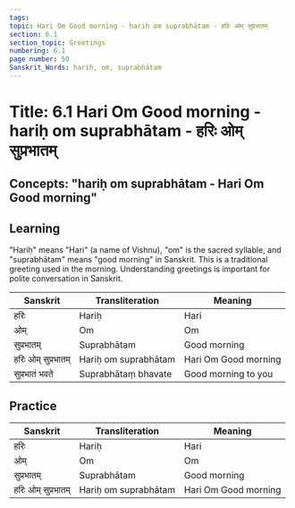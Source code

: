 ```yaml
---
tags:
topic: Hari Om Good morning - hariḥ om suprabhātam - हरिः ओम् सुप्रभातम्
section: 6.1
section_topic: Greetings
numbering: 6.1
page number: 50
Sanskrit_Words: hariḥ, om, suprabhātam
---
```

# Title: 6.1 Hari Om Good morning - hariḥ om suprabhātam - हरिः ओम् सुप्रभातम्
## Concepts: "hariḥ om suprabhātam - Hari Om Good morning"

## Learning
"Hariḥ" means "Hari" (a name of Vishnu), "om" is the sacred syllable, and "suprabhātam" means "good morning" in Sanskrit. This is a traditional greeting used in the morning. Understanding greetings is important for polite conversation in Sanskrit.

| Sanskrit           | Transliteration      | Meaning                          |
| ------------------ | -------------------- | -------------------------------- |
| हरिः               | Hariḥ                | Hari                             |
| ओम्                | Om                   | Om                               |
| सुप्रभातम्         | Suprabhātam          | Good morning                     |
| हरिः ओम् सुप्रभातम् | Hariḥ om suprabhātam | Hari Om Good morning             |
| सुप्रभातं भवते    | Suprabhātaṃ bhavate  | Good morning to you              |

## Practice
| Sanskrit           | Transliteration      | Meaning                          |
| ------------------ | -------------------- | -------------------------------- |
| हरिः               | Hariḥ                | Hari                             |
| ओम्                | Om                   | Om                               |
| सुप्रभातम्         | Suprabhātam          | Good morning                     |
| हरिः ओम् सुप्रभातम् | Hariḥ om suprabhātam | Hari Om Good morning             |

